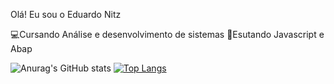 Olá! Eu sou o Eduardo Nitz

💻Cursando Análise e desenvolvimento de sistemas
📒Esutando Javascript e Abap

![Anurag's GitHub stats](https://github-readme-stats.vercel.app/api?username=DadoNitz&show_icons=true&theme=dark)
[![Top Langs](https://github-readme-stats.vercel.app/api/top-langs/?username=DadoNitzshow_icons=true&theme=dark)](https://github.com/anuraghazra/github-readme-stats)
